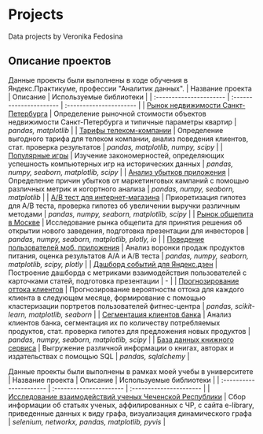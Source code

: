 # Projects
Data projects by Veronika Fedosina
## Описание проектов
Данные проекты были выполнены в ходе обучения в Яндекс.Практикуме, профессии "Аналитик данных".
| Название проекта | Описание | Используемые библиотеки | 
| :---------------------- | :---------------------- | :---------------------- |
| [Рынок недвижимости Санкт-Петербурга](real_estate_analysis) | Определение рыночной стоимости объектов недвижимости Санкт-Петербурга и типичные параметры квартир | *pandas, matplotlib* |
| [Тарифы телеком-компании](telecom_analysis) | Определение выгодного тарифа для телеком компании, анализ поведения клиентов, стат. проверка результатов |  *pandas, matplotlib, numpy, scipy* |
| [Популярные игры](gamedev_analysis) | Изучение закономерностей, определяющих успешность компьютерных игр на исторических данных | *pandas, numpy, seaborn, matplotlib, scipy* |
| [Анализ убытков приложения](business_analysis) | Определение причин убытков от маркетинговых кампаний с помощью различных метрик и когортного анализа | *pandas, numpy, seaborn, matplotlib* |
| [A/B тест для интернет-магазина](a_b_test) | Приоретизация гипотез для A/B теста, проверка гипотез об увеличении выручки различным методами | *pandas, numpy, seaborn, matplotlib, scipy* |
| [Рынок общепита в Москве](rest_business_analysis) | Исследование рынка общепита для принятия решения об открытии нового заведения, подготовка презентации для инвесторов | *pandas, numpy, seaborn, matplotlib, plotly, io* |
| [Поведение пользователей моб. приложения](A_A_B_test) | Анализ воронки продаж продуктов питания, оценка результатов А/А и А/B теста | *pandas, numpy, seaborn, matplotlib, scipy, plotly*  | 
| [Дашборд событий для Яндекс.дзен](dashboard) | Построение дашборда с метриками взаимодействия пользователей с карточками статей, подготовка презентации | - |
| [Прогнозирование оттока клиентов](ML_analysis) | Прогнозирование вероятностм оттока для каждого клиента в следующем месяце, формирование с помощью кластеризации портретов пользователей фитнес-центра | *pandas, scikit-learn, matplotlib, seaborn* | 
| [Сегментация клиентов банка](banks_analysis) | Анализ клиентов банка, сегментация их по количеству потребляемых продуктов, стат. проверка гипотез для предложения новых продуктов | *pandas, numpy, seaborn, matplotlib, scipy* | 
| [База данных книжного сервиса](SQL) | Выгружение различной информации о книгах, авторах и издательствах с помощью SQL | *pandas, sqlalchemy* |

Данные проекты были выполнены в рамках моей учебы в университете
| Название проекта | Описание | Используемые библиотеки | 
| :---------------------- | :---------------------- | :---------------------- |
| [Исследование взаимодействий ученых Чеченской Республики](chechnya_science) | Сбор информации об статьях ученых, аффилированных с ЧР, с сайта e-library, приведенные данных к виду графа, визуализация динамического графа | *selenium, networkx, pandas, matplotlib, pyvis* |
